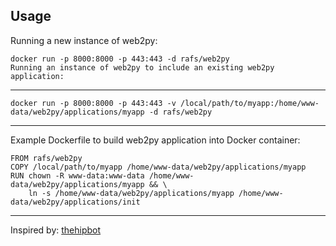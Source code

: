## Usage
Running a new instance of web2py:

```
docker run -p 8000:8000 -p 443:443 -d rafs/web2py
Running an instance of web2py to include an existing web2py application:
```
---
```
docker run -p 8000:8000 -p 443:443 -v /local/path/to/myapp:/home/www-data/web2py/applications/myapp -d rafs/web2py
```
---
Example Dockerfile to build web2py application into Docker container:
```
FROM rafs/web2py
COPY /local/path/to/myapp /home/www-data/web2py/applications/myapp
RUN chown -R www-data:www-data /home/www-data/web2py/applications/myapp && \
    ln -s /home/www-data/web2py/applications/myapp /home/www-data/web2py/applications/init
```

---

Inspired by: [thehipbot](https://hub.docker.com/r/thehipbot/web2py/)
